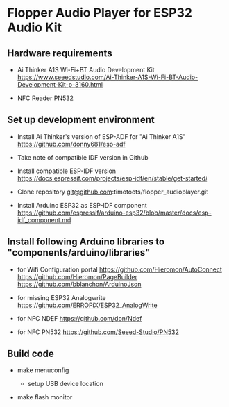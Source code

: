 # Flopper Audio Player for ESP32 Audio Kit

## Hardware requirements

*  Ai Thinker A1S Wi-Fi+BT Audio Development Kit
https://www.seeedstudio.com/Ai-Thinker-A1S-Wi-Fi-BT-Audio-Development-Kit-p-3160.html

* NFC Reader PN532

## Set up development environment

* Install Ai Thinker's version of ESP-ADF for "Ai Thinker A1S"
https://github.com/donny681/esp-adf


* Take note of compatible IDF version in Github

* Install compatible ESP-IDF version
https://docs.espressif.com/projects/esp-idf/en/stable/get-started/

* Clone repository
git@github.com:timotoots/flopper_audioplayer.git

* Install Arduino ESP32 as ESP-IDF component
https://github.com/espressif/arduino-esp32/blob/master/docs/esp-idf_component.md

## Install following Arduino libraries to "components/arduino/libraries"

* for Wifi Configuration portal
https://github.com/Hieromon/AutoConnect
https://github.com/Hieromon/PageBuilder
https://github.com/bblanchon/ArduinoJson

* for missing ESP32 Analogwrite
https://github.com/ERROPiX/ESP32_AnalogWrite

* for NFC NDEF
https://github.com/don/Ndef

* for NFC PN532
https://github.com/Seeed-Studio/PN532

## Build code

* make menuconfig

	* setup USB device location

* make flash monitor
